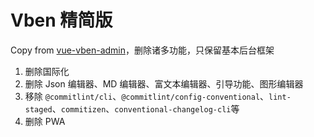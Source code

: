 # Vben 精简版

Copy from [vue-vben-admin](https://github.com/vbenjs/vue-vben-admin)，删除诸多功能，只保留基本后台框架

1. 删除国际化
2. 删除 Json 编辑器、MD 编辑器、富文本编辑器、引导功能、图形编辑器
3. 移除 `@commitlint/cli`、`@commitlint/config-conventional`、`lint-staged`、`commitizen`、`conventional-changelog-cli`等
4. 删除 PWA
